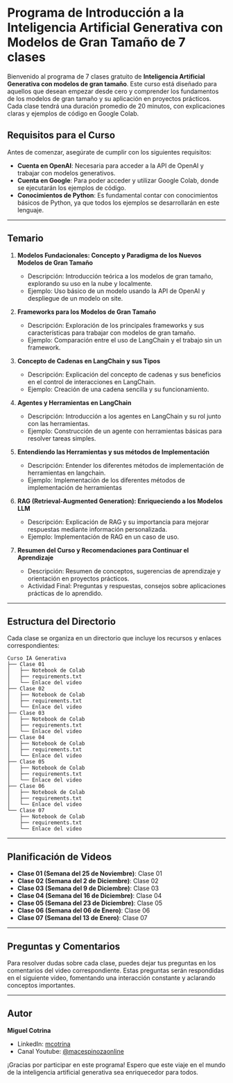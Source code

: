 # Programa de Introducción a la Inteligencia Artificial Generativa con Modelos de Gran Tamaño de 7 clases

Bienvenido al programa de 7 clases gratuito de **Inteligencia Artificial Generativa con modelos de gran tamaño**. Este curso está diseñado para aquellos que desean empezar desde cero y comprender los fundamentos de los modelos de gran tamaño y su aplicación en proyectos prácticos. Cada clase tendrá una duración promedio de 20 minutos, con explicaciones claras y ejemplos de código en Google Colab.

## Requisitos para el Curso

Antes de comenzar, asegúrate de cumplir con los siguientes requisitos:

- **Cuenta en OpenAI**: Necesaria para acceder a la API de OpenAI y trabajar con modelos generativos.
- **Cuenta en Google**: Para poder acceder y utilizar Google Colab, donde se ejecutarán los ejemplos de código.
- **Conocimientos de Python**: Es fundamental contar con conocimientos básicos de Python, ya que todos los ejemplos se desarrollarán en este lenguaje.

---

## Temario

1. **Modelos Fundacionales: Concepto y Paradigma de los Nuevos Modelos de Gran Tamaño**
   - Descripción: Introducción teórica a los modelos de gran tamaño, explorando su uso en la nube y localmente.
   - Ejemplo: Uso básico de un modelo usando la API de OpenAI y despliegue de un modelo on site.

2. **Frameworks para los Modelos de Gran Tamaño**
   - Descripción: Exploración de los principales frameworks y sus características para trabajar con modelos de gran tamaño.
   - Ejemplo: Comparación entre el uso de LangChain y el trabajo sin un framework.

3. **Concepto de Cadenas en LangChain y sus Tipos**
   - Descripción: Explicación del concepto de cadenas y sus beneficios en el control de interacciones en LangChain.
   - Ejemplo: Creación de una cadena sencilla y su funcionamiento.

4. **Agentes y Herramientas en LangChain**
   - Descripción: Introducción a los agentes en LangChain y su rol junto con las herramientas.
   - Ejemplo: Construcción de un agente con herramientas básicas para resolver tareas simples.

5. **Entendiendo las Herramientas y sus métodos de Implementación**
   - Descripción: Entender los diferentes métodos de implementación de herramientas en langchain.
   - Ejemplo: Implementación de los diferentes métodos de implementación de herramientas

6. **RAG (Retrieval-Augmented Generation): Enriqueciendo a los Modelos LLM**
   - Descripción: Explicación de RAG y su importancia para mejorar respuestas mediante información personalizada.
   - Ejemplo: Implementación de RAG en un caso de uso.

7. **Resumen del Curso y Recomendaciones para Continuar el Aprendizaje**
   - Descripción: Resumen de conceptos, sugerencias de aprendizaje y orientación en proyectos prácticos.
   - Actividad Final: Preguntas y respuestas, consejos sobre aplicaciones prácticas de lo aprendido.

---

## Estructura del Directorio

Cada clase se organiza en un directorio que incluye los recursos y enlaces correspondientes:

```
Curso IA Generativa
├── Clase 01
│   ├── Notebook de Colab
│   ├── requirements.txt
│   └── Enlace del video
├── Clase 02
│   ├── Notebook de Colab
│   ├── requirements.txt
│   └── Enlace del video
├── Clase 03
│   ├── Notebook de Colab
│   ├── requirements.txt
│   └── Enlace del video
├── Clase 04
│   ├── Notebook de Colab
│   ├── requirements.txt
│   └── Enlace del video
├── Clase 05
│   ├── Notebook de Colab
│   ├── requirements.txt
│   └── Enlace del video
├── Clase 06
│   ├── Notebook de Colab
│   ├── requirements.txt
│   └── Enlace del video
└── Clase 07
    ├── Notebook de Colab
    ├── requirements.txt
    └── Enlace del video
```

---

## Planificación de Videos

- **Clase 01 (Semana del 25 de Noviembre)**: Clase 01
- **Clase 02 (Semana del 2 de Diciembre)**: Clase 02
- **Clase 03 (Semana del 9 de Diciembre)**: Clase 03
- **Clase 04 (Semana del 16 de Diciembre)**: Clase 04
- **Clase 05 (Semana del 23 de Diciembre)**: Clase 05
- **Clase 06 (Semana del 06 de Enero)**: Clase 06
- **Clase 07 (Semana del 13 de Enero)**: Clase 07

---

## Preguntas y Comentarios

Para resolver dudas sobre cada clase, puedes dejar tus preguntas en los comentarios del video correspondiente. Estas preguntas serán respondidas en el siguiente video, fomentando una interacción constante y aclarando conceptos importantes.

---

## Autor

**Miguel Cotrina**

- LinkedIn: [mcotrina](https://www.linkedin.com/in/mcotrina/)
- Canal Youtube: [@macespinozaonline](https://www.youtube.com/@macespinozaonline)

¡Gracias por participar en este programa! Espero que este viaje en el mundo de la inteligencia artificial generativa sea enriquecedor para todos.
